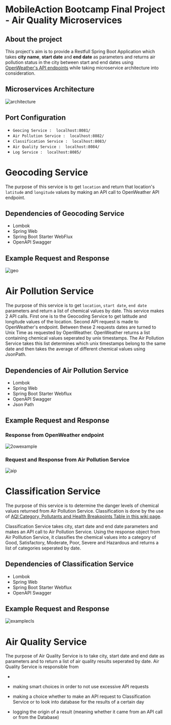 # MobileAction Bootcamp Final Project - Air Quality Microservices

## About the project

This project's aim is to provide a Restfull Spring Boot Application which takes **city name**, **start date** and **end date** as parameters and returns air pollution status in the city between start and end dates using [OpenWeather's API endpoints](https://openweathermap.org/) while taking microservice architecture into consideration.


## Microservices Architecture
![architecture](https://user-images.githubusercontent.com/54290546/177798579-659e8616-1e63-4132-9a9d-11b09f4e644b.PNG)


## Port Configuration
- `Geocing Service :  localhost:8081/` 
- `Air Pollution Service :  localhost:8082/`
- `Classification Service :  localhost:8083/`
- `Air Quality Service :  localhost:8084/`
- `Log Service :  localhost:8085/`

# Geocoding Service

The purpose of this service is to get `location` and return that location's `latitude` and `longitude` values by making an API call to OpenWeather API endpoint.

## Dependencies of Geocoding Service

- Lombok
- Spring Web
- Spring Boot Starter WebFlux
- OpenAPI Swagger

## Example Request and Response
![geo](https://user-images.githubusercontent.com/54290546/177805547-ccfe5925-f28f-4105-864b-2cd7f1bd2b9b.PNG)

# Air Pollution Service

The purpose of this service is to get `location`, `start date`, `end date` parameters and return a list of chemical values by date. This service makes 2 API calls. First one is to the Geocoding Service to get latitude and longitude values of the location. Second API request is made to OpenWeather's endpoint.
Between these 2 requests dates are turned to Unix Time as requested by OpenWeather. OpenWeather returns a list containing chemical values seperated by unix timestamps. The Air Pollution Service takes this list determines which unix timestamps belong to the same date and then takes the average of different chemical values using JsonPath.

## Dependencies of Air Pollution Service

- Lombok
- Spring Web
- Spring Boot Starter Webflux
- OpenAPI Swagger
- Json Path

## Example Request and Response

### Response from OpenWeather endpoint
![2owexample](https://user-images.githubusercontent.com/54290546/177809224-7f71eece-8a6f-4452-afc3-63e0f8f4a0b1.png)

### Request and Response from Air Pollution Service
![aip](https://user-images.githubusercontent.com/54290546/177809387-fd92656c-ad73-4796-9fdd-bd046b3fb948.PNG)

# Classification Service

The purpose of this service is to determine the danger levels of chemical values returned from Air Pollution Service. Classification is done by the use of  [AQI Category,
Pollutants and Health Breakpoints Table in this wiki page](https://en.wikipedia.org/wiki/Air_quality_index#CAQI).

Classification Service takes city, start date and end date parameters and makes an API call to Air Pollution Service. Using the response object from Air Polllution Service, it classifies the chemical values into a category of Good, Satisfactory, Moderate, Poor, Severe and Hazardous and returns a list of categories seperated by date.

## Dependencies of Classification Service

- Lombok
- Spring Web
- Spring Boot Starter Webflux
- OpenAPI Swagger

## Example Request and Response

![examplecls](https://user-images.githubusercontent.com/54290546/177811999-e7b4e736-9b96-4b29-b4b5-3a4abf6ad5af.PNG)


# Air Quality Service

The purpose of Air Quality Service is to take city, start date and end date as parameters and to return a list of air quality results seperated by date. 
Air Quality Service is responsible from 

- 


- making smart choices in order to not use excessive API requests
- making a choice whether to make an API request to Classification Service or to look into database for the results of a certain day
- logging the origin of a result (meaning whether it came from an API call or from the Database)
